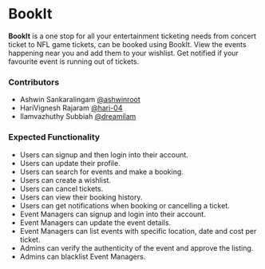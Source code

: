 # BookIt


**BookIt** is a one stop for all your entertainment ticketing needs from concert ticket to NFL game tickets, can be booked using BookIt. View the events happening near you and add them to your wishlist. Get notified if your favourite event is running out of tickets. 

### Contributors

- Ashwin Sankaralingam [@ashwinroot](https://github.com/ashwinroot)
- HariVignesh Rajaram [@hari-04](https://github.com/hari-04)
- Ilamvazhuthy Subbiah [@dreamilam](https://github.com/dreamilam)


### Expected Functionality

- Users can signup and then login into their account.
- Users can update their profile.
- Users can search for events and make a booking.
- Users can create a wishlist.
- Users can cancel tickets.
- Users can view their booking history.
- Users can get notifications when booking or cancelling a ticket.
- Event Managers can signup and login into their account.
- Event Managers can update the event details.
- Event Managers can list events with specific location, date and cost per ticket.
- Admins can verify the authenticity of the event and approve the listing.
- Admins can blacklist Event Managers.



